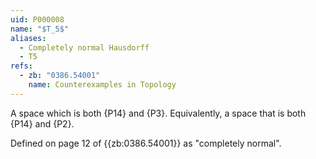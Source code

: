 ```yaml
---
uid: P000008
name: "$T_5$"
aliases:
  - Completely normal Hausdorff
  - T5
refs:
  - zb: "0386.54001"
    name: Counterexamples in Topology
---
```


A space which is both {P14} and {P3}. 
Equivalently, a space that is both {P14} and {P2}.

Defined on page 12 of {{zb:0386.54001}} as "completely normal".
